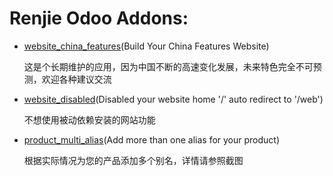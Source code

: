# Renjie Odoo Addons:

* [website_china_features](https://www.odoo.com/apps/modules/13.0/website_china_features/)(Build Your China Features Website)

    这是个长期维护的应用，因为中国不断的高速变化发展，未来特色完全不可预测，欢迎各种建议交流

* [website_disabled](https://www.odoo.com/apps/modules/13.0/website_disabled/)(Disabled your website home '/' auto redirect to '/web')

    不想使用被动依赖安装的网站功能

* [product_multi_alias](https://www.odoo.com/apps/modules/13.0/product_multi_alias/)(Add more than one alias for your product)

    根据实际情况为您的产品添加多个别名，详情请参照截图
